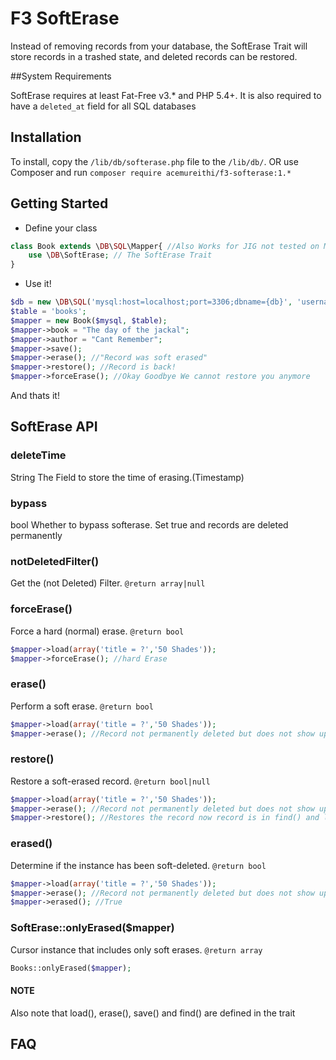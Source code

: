 # F3 SoftErase

Instead of removing records from your database, the SoftErase Trait will store records in a trashed state, and deleted records can be restored.

##System Requirements

SoftErase requires at least Fat-Free v3.* and PHP 5.4+.
It is also required to have a `deleted_at` field for all SQL databases

## Installation

To install, copy the `/lib/db/softerase.php` file to the `/lib/db/`. 
OR use Composer and run `composer require acemureithi/f3-softerase:1.*`

## Getting Started

- Define your class

```php
class Book extends \DB\SQL\Mapper{ //Also Works for JIG not tested on Mongo
	use \DB\SoftErase; // The SoftErase Trait
}
```
- Use it!

```php
$db = new \DB\SQL('mysql:host=localhost;port=3306;dbname={db}', 'username', 'password');
$table = 'books';
$mapper = new Book($mysql, $table);
$mapper->book = "The day of the jackal";
$mapper->author = "Cant Remember";
$mapper->save();
$mapper->erase(); //"Record was soft erased"
$mapper->restore(); //Record is back!
$mapper->forceErase(); //Okay Goodbye We cannot restore you anymore
```
And thats it!

## SoftErase API

### deleteTime 
String
The Field to store the time of erasing.(Timestamp)

### bypass
bool
Whether to bypass softerase. Set true and records are deleted permanently

### notDeletedFilter()
Get the (not Deleted) Filter.
`@return array|null`

### forceErase()
Force a hard (normal) erase.
`@return bool`
```php
$mapper->load(array('title = ?','50 Shades'));
$mapper->forceErase(); //hard Erase
```

### erase()
Perform a soft erase.
`@return bool`
```php
$mapper->load(array('title = ?','50 Shades'));
$mapper->erase(); //Record not permanently deleted but does not show up in find() and load()
```

### restore()
Restore a soft-erased record.
`@return bool|null`
```php
$mapper->load(array('title = ?','50 Shades'));
$mapper->erase(); //Record not permanently deleted but does not show up in find() and load()
$mapper->restore(); //Restores the record now record is in find() and load()
```
### erased()
Determine if the instance has been soft-deleted.
`@return bool`
```php
$mapper->load(array('title = ?','50 Shades'));
$mapper->erase(); //Record not permanently deleted but does not show up in find() and load()
$mapper->erased(); //True
```
### SoftErase::onlyErased($mapper)
Cursor instance that includes only soft erases.
`@return array`
```php
Books::onlyErased($mapper);
```
#### NOTE
Also note that load(), erase(), save() and find() are defined in the trait

## FAQ




